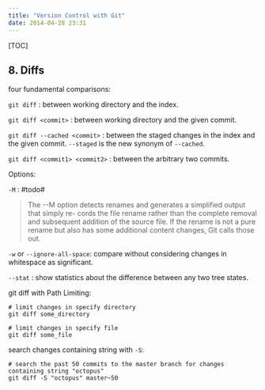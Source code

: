 ```yaml
---
title: "Version Control with Git"
date: 2014-04-28 23:31
---
```


[TOC]


## 8. Diffs ##

four fundamental comparisons:

`git diff` : between working directory and the index.

`git diff <commit>` : between working directory and the given commit.

`git diff --cached <commit>` : between the staged changes in the index and the given commit. `--staged` is the new synonym of `--cached`.

`git diff <commit1> <commit2>` : between the arbitrary two commits.

Options:

`-M` : #todo#

> The --M option detects renames and generates a simplified output that simply re- cords the file rename rather than the complete removal and subsequent addition of the source file. If the rename is not a pure rename but also has some additional content changes, Git calls those out.

`-w` or `--ignore-all-space`: compare without considering changes in whitespace as significant.

`--stat` : show statistics about the difference between any two tree states.

git diff with Path Limiting:

	# limit changes in specify directory
	git diff some_directory

	# limit changes in specify file
	git diff some_file

search changes containing string with `-S`:

	# search the past 50 commits to the master branch for changes containing string "octopus"
	git diff -S "octopus" master~50

